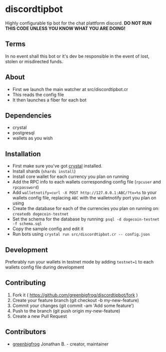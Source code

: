 # discordtipbot

Highly configurable tip bot for the chat plattform discord. **DO NOT RUN THIS CODE UNLESS YOU KNOW WHAT YOU ARE DOING!**

## Terms

In no event shall this bot or it's dev be responsible in the event of lost, stolen or misdirected funds.

## About
- First we launch the main watcher at src/discordtipbot.cr
- This reads the config file
- It then launches a fiber for each bot

## Dependencies
- crystal
- postgresql
- wallets as you wish

## Installation

- First make sure you've got [crystal](https://crystal-lang.org/) installed.
- Install shards (`shards install`)
- Install core wallet for each currency you plan on running
- Add the RPC info to each wallets corresponding config file (`rpcuser` and `rpcpassword`)
- Add `walletnotify=curl -X POST http://127.0.0.1:ABC/?tx=%s` to your wallets config file, replacing `ABC` with the walletnotify port you plan on using
- Create the database for each of the currencies you plan on running on: `createdb dogecoin-testnet`
- Set the schema for the database by running: `psql -d dogecoin-testnet -f schema.sql`
- Copy the sample config and edit it
- Run bots using `crystal run src/discordtipbot.cr -- config.json`

## Development

Preferably run your wallets in testnet mode by adding `testnet=1` to each wallets config file during development

## Contributing

1. Fork it ( https://github.com/greenbigfrog/discordtipbot/fork )
2. Create your feature branch (git checkout -b my-new-feature)
3. Commit your changes (git commit -am 'Add some feature')
4. Push to the branch (git push origin my-new-feature)
5. Create a new Pull Request

## Contributors

- [greenbigfrog](https://github.com/greenbigfrog) Jonathan B. - creator, maintainer
